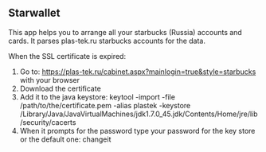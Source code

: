 ## Starwallet ##

This app helps you to arrange all your starbucks (Russia) accounts and cards. It parses plas-tek.ru starbucks accounts for the data.

When the SSL certificate is expired:
1. Go to: https://plas-tek.ru/cabinet.aspx?mainlogin=true&style=starbucks with your browser
2. Download the certificate
3. Add it to the java keystore:
    keytool -import -file /path/to/the/certificate.pem -alias plastek -keystore /Library/Java/JavaVirtualMachines/jdk1.7.0_45.jdk/Contents/Home/jre/lib/security/cacerts
4. When it prompts for the password type your password for the key store or the default one: changeit